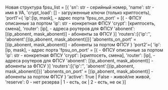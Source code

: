 Новая структура
fpsu_list = [{
            'sn': str - серийный номер,
            'name': str - имя в УА,
            'crypt_load': [] - загруженные ключи (только криптосеть),
            'port1'={
                'ip':[ip, mask],                       - адрес порта
                'fpsu_on_port' = [{                    - ФПСУ описанные за портом
                        'ip': str                          - конкретная ФПСУ
                        'crypt': [криптосеть, смена],
                        'router': [ip],                - адреса роутеров для ФПСУ
                        'abonent': [(ip_abonent, mask_abonent)]        - абоненты за ФПСУ
                }]
                'routers':[{'ip':'', 'abonent':[(ip_abonent, mask_abonent)]}]
                'abonents_on_port' = [(ip_abonent, mask_abonent)]    - абоненты за портом ФПСУ
            }
            'port2'={
                'ip':[ip, mask],                       - адрес порта
                'fpsu_on_port' = [{                    - ФПСУ описанные за портом
                        'ip': str                          - конкретная ФПСУ
                        'crypt': [криптосеть, смена],
                        'router': [ip],                - адреса роутеров для ФПСУ
                        'abonent': [(ip_abonent, mask_abonent)]        - абоненты за ФПСУ
                }]
                'routers':[{'ip':'', 'abonent':[(ip_abonent, mask_abonent)]}]
                'abonents_on_port' = [(ip_abonent, mask_abonent)]    - абоненты за портом ФПСУ
            }
            'active': True | False - живой/не живой,
            'reserve': 0 - нет резерва | 1 - есть, ок | 2 - есть, не ок
        }]